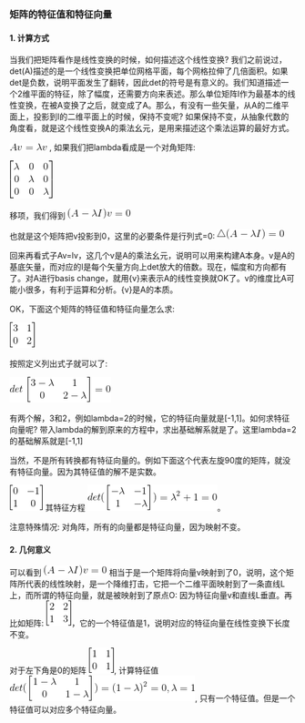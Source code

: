 ### 矩阵的特征值和特征向量

#### 1. 计算方式
当我们把矩阵看作是线性变换的时候，如何描述这个线性变换? 我们之前说过，det(A)描述的是一个线性变换把单位网格平面，每个网格拉伸了几倍面积。如果det是负数，说明平面发生了翻转，因此det的符号是有意义的。我们知道描述一个2维平面的特征，除了幅度，还需要方向来表述。那么单位矩阵I作为最基本的线性变换，在被A变换了之后，就变成了A。那么，有没有一些矢量，从A的二维平面上，投影到I的二维平面上的时候，保持不变呢? 如果保持不变，从抽象代数的角度看，就是这个线性变换A的乘法幺元，是用来描述这个乘法运算的最好方式。

<img src="img/eigen01.gif"> , 如果我们把lambda看成是一个对角矩阵:

<img src="img/eigen02.gif">

移项，我们得到 <img src="img/eigen03.gif">

也就是这个矩阵把v投影到0，这里的必要条件是行列式=0: <img src="img/eigen04.gif">

回来再看式子Av=lv，这几个v是A的乘法幺元，说明可以用来构建A本身。v是A的基底矢量，而对应的l是每个矢量方向上det放大的倍数。现在，幅度和方向都有了。对A进行basis change，就用{v}来表示A的线性变换就OK了。v的维度比A可能小很多，有利于运算和分析。{v}是A的本质。

OK，下面这个矩阵的特征值和特征向量怎么求:

<img src="img/eigen05.gif">

按照定义列出式子就可以了:

<img src="img/eigen06.gif">

有两个解，3和2，例如lambda=2的时候，它的特征向量就是[-1,1]。如何求特征向量呢? 带入lambda的解到原来的方程中，求出基础解系就是了。这里lambda=2的基础解系就是[-1,1]

当然，不是所有转换都有特征向量的。例如下面这个代表左旋90度的矩阵，就没有特征向量。因为其特征值的解不是实数。

<img src="img/eigen07.gif"> 其特征方程 <img src="img/eigen09.gif">。

注意特殊情况: 对角阵，所有的向量都是特征向量，因为映射不变。

#### 2. 几何意义
可以看到 <img src="img/eigen03.gif"> 相当于是一个矩阵将向量v映射到了0，说明，这个矩阵所代表的线性映射，是一个降维打击，它把一个二维平面映射到了一条直线L上，而所谓的特征向量，就是被映射到了原点O: 因为特征向量v和直线L垂直。再比如矩阵:
<img src="img/eigen08.gif">，它的一个特征值是1，说明对应的特征向量在线性变换下长度不变。

对于左下角是0的矩阵 <img src="img/eigen10.gif">, 计算特征值 <img src="img/eigen11.gif">, 只有一个特征值。但是一个特征值可以对应多个特征向量。
